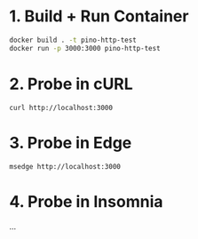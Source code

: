 # 1. Build + Run Container

```sh
docker build . -t pino-http-test
docker run -p 3000:3000 pino-http-test
```

# 2. Probe in cURL

`curl http://localhost:3000`

# 3. Probe in Edge

`msedge http://localhost:3000`

# 4. Probe in Insomnia

...
